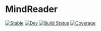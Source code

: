 # MindReader

[![Stable](https://img.shields.io/badge/docs-stable-blue.svg)](https://DanielRivasMD.github.io/MindReader.jl/stable)
[![Dev](https://img.shields.io/badge/docs-dev-blue.svg)](https://DanielRivasMD.github.io/MindReader.jl/dev)
[![Build Status](https://travis-ci.com/DanielRivasMD/MindReader.jl.svg?branch=master)](https://travis-ci.com/DanielRivasMD/MindReader.jl)
[![Coverage](https://codecov.io/gh/DanielRivasMD/MindReader.jl/branch/master/graph/badge.svg)](https://codecov.io/gh/DanielRivasMD/MindReader.jl)
